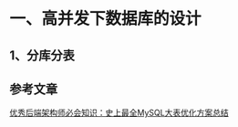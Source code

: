

# 一、高并发下数据库的设计

## 1、分库分表







## 参考文章

[优秀后端架构师必会知识：史上最全MySQL大表优化方案总结](https://link.zhihu.com/?target=http%3A//www.52im.net/thread-2157-1-1.html)